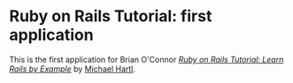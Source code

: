 # Ruby on Rails Tutorial: first application

This is the first application for Brian O'Connor
[*Ruby on Rails Tutorial: Learn Rails by Example*](http://railstutorial.org/) 
by [Michael Hartl](http://michaelhartl.com/).